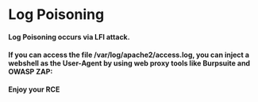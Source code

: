 # Log Poisoning

#### Log Poisoning occurs via LFI attack.

#### If you can access the file /var/log/apache2/access.log, you can inject a webshell as the User-Agent by using web proxy tools like Burpsuite and OWASP ZAP:



**Enjoy your RCE**
